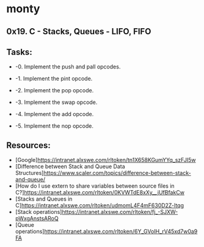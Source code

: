 # monty

## 0x19. C - Stacks, Queues - LIFO, FIFO

## Tasks:
* -0. Implement the push and pall opcodes.

* -1. Implement the pint opcode.

* -2. Implement the pop opcode.

* -3. Implement the swap opcode.

* -4. Implement the add opcode.

* -5. Implement the nop opcode.

## Resources:
* [Google]https://intranet.alxswe.com/rltoken/tn1X658KGumYYq_szFJI5w
* [Difference between Stack and Queue Data Structures]https://www.scaler.com/topics/difference-between-stack-and-queue/
* [How do I use extern to share variables between source files in C?]https://intranet.alxswe.com/rltoken/0KVWTdE8xXy__jUfBfakCw
* [Stacks and Queues in C]https://intranet.alxswe.com/rltoken/udmomL4F4mF630D2Z-ltqg
* [Stack operations]https://intranet.alxswe.com/rltoken/fj_-SJXW-pWxgAnstsARoQ
* [Queue operations]https://intranet.alxswe.com/rltoken/6Y_GVoIH_rV45xd7w0a9FA

